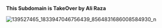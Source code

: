 **This Subdomain is TakeOver by Ali Raza**

![139527465_1833947046756439_8564831686008584930_n](https://user-images.githubusercontent.com/87689582/142942301-c8d46802-3e4a-4526-952b-a9530b40cdf1.jpg)
